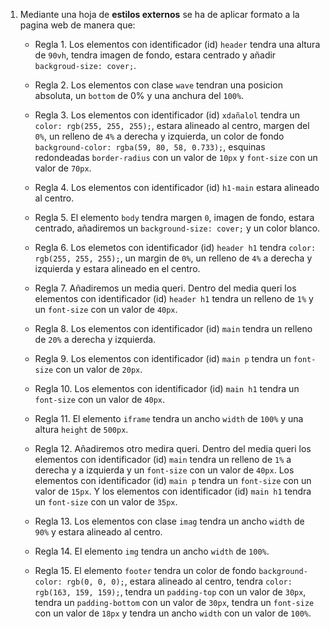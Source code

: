 1. Mediante una hoja de **estilos externos** se ha de aplicar formato a la pagina web de manera que:

    * Regla 1. Los elementos con identificador (id) `header` tendra una altura de `90vh`, tendra imagen de fondo, estara centrado y añadir `backgroud-size: cover;`.

    * Regla 2. Los elementos con clase `wave` tendran una posicion absoluta, un `bottom` de 0% y una anchura del `100%`.

    * Regla 3. Los elementos con identificador (id) `xdañalol` tendra un `color: rgb(255, 255, 255);`, estara alineado al centro, margen del `0%`, un relleno de `4%` a derecha y izquierda, un color de fondo `background-color: rgba(59, 80, 58, 0.733);`, esquinas redondeadas `border-radius` con un valor de `10px` y `font-size` con un valor de `70px`.

    * Regla 4. Los elementos con identificador (id) `h1-main` estara alineado al centro.

    * Regla 5. El elemento `body` tendra margen `0`, imagen de fondo, estara centrado, añadiremos un `background-size: cover;` y un color blanco.

    * Regla 6. Los elemetos con identificador (id) `header h1` tendra `color: rgb(255, 255, 255);`, un margin de `0%`, un relleno de `4%` a derecha y izquierda y estara alineado en el centro.

    * Regla 7. Añadiremos un media queri. Dentro del media queri los elementos con identificador (id) `header h1` tendra un relleno de `1%` y un `font-size` con un valor de `40px`.

    * Regla 8. Los elementos con identificador (id) `main` tendra un relleno de `20%` a derecha y izquierda.

    * Regla 9. Los elementos con identificador (id) `main p` tendra un `font-size` con un valor de `20px`.

    * Regla 10. Los elementos con identificador (id) `main h1` tendra un `font-size` con un valor de `40px`.

    * Regla 11. El elemento `iframe` tendra un ancho `width` de `100%` y una altura `height` de `500px`.

    * Regla 12. Añadiremos otro medira queri. Dentro del media queri los elementos con identificador (id) `main` tendra un relleno de `1%` a derecha y a izquierda y un `font-size` con un valor de `40px`. Los elementos con identificador (id) `main p` tendra un `font-size` con un valor de `15px`. Y los elementos con identificador (id) `main h1` tendra un `font-size` con un valor de `35px`.

    * Regla 13. Los elementos con clase `imag` tendra un ancho `width` de `90%` y estara alineado al centro.

    * Regla 14. El elemento `img` tendra un ancho `width` de `100%`.

    * Regla 15. El elemento `footer` tendra un color de fondo `background-color: rgb(0, 0, 0);`, estara alineado al centro, tendra `color: rgb(163, 159, 159);`, tendra un `padding-top` con un valor de `30px`, tendra un `padding-bottom` con un valor de `30px`, tendra un `font-size` con un valor de `18px` y tendra un ancho `width` con un valor de `100%`.